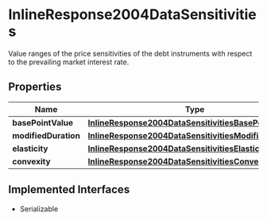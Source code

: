 

# InlineResponse2004DataSensitivities

Value ranges of the price sensitivities of the debt instruments with respect to the prevailing market interest rate.

## Properties

Name | Type | Description | Notes
------------ | ------------- | ------------- | -------------
**basePointValue** | [**InlineResponse2004DataSensitivitiesBasePointValue**](InlineResponse2004DataSensitivitiesBasePointValue.md) |  |  [optional]
**modifiedDuration** | [**InlineResponse2004DataSensitivitiesModifiedDuration**](InlineResponse2004DataSensitivitiesModifiedDuration.md) |  |  [optional]
**elasticity** | [**InlineResponse2004DataSensitivitiesElasticity**](InlineResponse2004DataSensitivitiesElasticity.md) |  |  [optional]
**convexity** | [**InlineResponse2004DataSensitivitiesConvexity**](InlineResponse2004DataSensitivitiesConvexity.md) |  |  [optional]


## Implemented Interfaces

* Serializable



